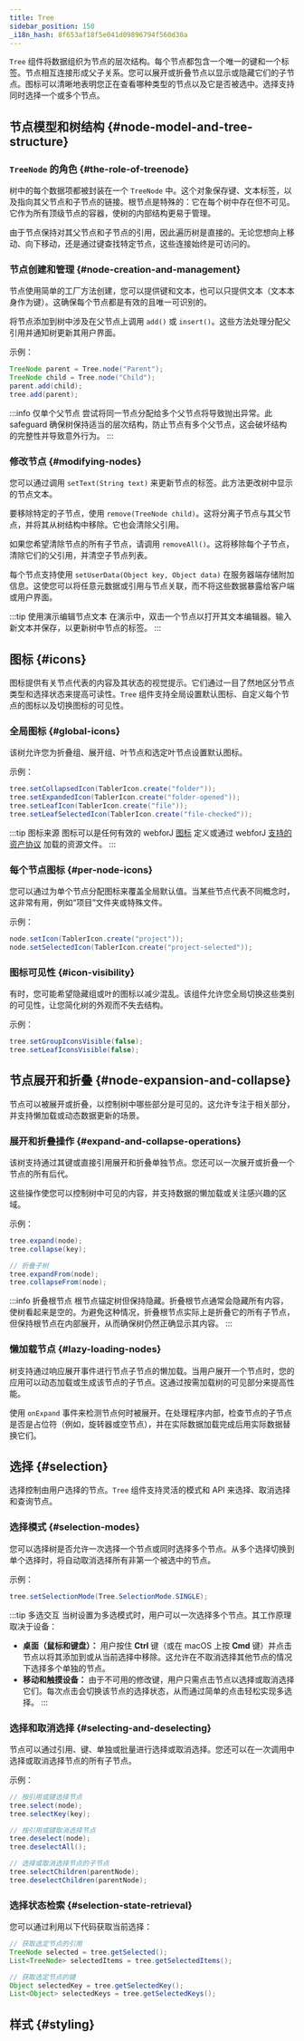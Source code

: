 ```yaml
---
title: Tree
sidebar_position: 150
_i18n_hash: 8f653af18f5e041d09896794f560d30a
---
```

<DocChip chip="shadow" />
<DocChip chip="name" label="dwc-tree" />
<DocChip chip='since' label='25.01' />
<JavadocLink type="foundation" location="com/webforj/component/tree/Tree" top='true'/>

`Tree` 组件将数据组织为节点的层次结构。每个节点都包含一个唯一的键和一个标签。节点相互连接形成父子关系。您可以展开或折叠节点以显示或隐藏它们的子节点。图标可以清晰地表明您正在查看哪种类型的节点以及它是否被选中。选择支持同时选择一个或多个节点。

## 节点模型和树结构 {#node-model-and-tree-structure}

### `TreeNode` 的角色 {#the-role-of-treenode}

树中的每个数据项都被封装在一个 `TreeNode` 中。这个对象保存键、文本标签，以及指向其父节点和子节点的链接。根节点是特殊的：它在每个树中存在但不可见。它作为所有顶级节点的容器，使树的内部结构更易于管理。

由于节点保持对其父节点和子节点的引用，因此遍历树是直接的。无论您想向上移动、向下移动，还是通过键查找特定节点，这些连接始终是可访问的。

### 节点创建和管理 {#node-creation-and-management}

节点使用简单的工厂方法创建，您可以提供键和文本，也可以只提供文本（文本本身作为键）。这确保每个节点都是有效的且唯一可识别的。

将节点添加到树中涉及在父节点上调用 `add()` 或 `insert()`。这些方法处理分配父引用并通知树更新其用户界面。

示例：

```java
TreeNode parent = Tree.node("Parent");
TreeNode child = Tree.node("Child");
parent.add(child);
tree.add(parent);
```

:::info 仅单个父节点
尝试将同一节点分配给多个父节点将导致抛出异常。此 safeguard 确保树保持适当的层次结构，防止节点有多个父节点，这会破坏结构的完整性并导致意外行为。
:::

<ComponentDemo 
path='/webforj/tree?'
javaE='https://raw.githubusercontent.com/webforj/webforj-documentation/refs/heads/main/src/main/java/com/webforj/samples/views/tree/TreeView.java'
height='300px'
/>

### 修改节点 {#modifying-nodes}

您可以通过调用 `setText(String text)` 来更新节点的标签。此方法更改树中显示的节点文本。

要移除特定的子节点，使用 `remove(TreeNode child)`。这将分离子节点与其父节点，并将其从树结构中移除。它也会清除父引用。

如果您希望清除节点的所有子节点，请调用 `removeAll()`。这将移除每个子节点，清除它们的父引用，并清空子节点列表。

每个节点支持使用 `setUserData(Object key, Object data)` 在服务器端存储附加信息。这使您可以将任意元数据或引用与节点关联，而不将这些数据暴露给客户端或用户界面。

:::tip 使用演示编辑节点文本
在演示中，双击一个节点以打开其文本编辑器。输入新文本并保存，以更新树中节点的标签。
:::

<ComponentDemo 
path='/webforj/treemodify?'
javaE='https://raw.githubusercontent.com/webforj/webforj-documentation/refs/heads/main/src/main/java/com/webforj/samples/views/tree/TreeModifyView.java'
height='320px'
/>

## 图标 {#icons}

图标提供有关节点代表的内容及其状态的视觉提示。它们通过一目了然地区分节点类型和选择状态来提高可读性。`Tree` 组件支持全局设置默认图标、自定义每个节点的图标以及切换图标的可见性。

### 全局图标 {#global-icons}

该树允许您为折叠组、展开组、叶节点和选定叶节点设置默认图标。

示例：

```java
tree.setCollapsedIcon(TablerIcon.create("folder"));
tree.setExpandedIcon(TablerIcon.create("folder-opened"));
tree.setLeafIcon(TablerIcon.create("file"));
tree.setLeafSelectedIcon(TablerIcon.create("file-checked"));
```

:::tip 图标来源
图标可以是任何有效的 webforJ [图标](./icon) 定义或通过 webforJ [支持的资产协议](../managing-resources/assets-protocols) 加载的资源文件。
:::

### 每个节点图标 {#per-node-icons}

您可以通过为单个节点分配图标来覆盖全局默认值。当某些节点代表不同概念时，这非常有用，例如“项目”文件夹或特殊文件。

示例：

```java
node.setIcon(TablerIcon.create("project"));
node.setSelectedIcon(TablerIcon.create("project-selected"));
```

### 图标可见性 {#icon-visibility}

有时，您可能希望隐藏组或叶的图标以减少混乱。该组件允许您全局切换这些类别的可见性，让您简化树的外观而不失去结构。

示例：

```java
tree.setGroupIconsVisible(false);
tree.setLeafIconsVisible(false);
```

<ComponentDemo 
path='/webforj/treeicons?'
javaE='https://raw.githubusercontent.com/webforj/webforj-documentation/refs/heads/main/src/main/java/com/webforj/samples/views/tree/TreeIconsView.java'
height='320px'
/>

## 节点展开和折叠 {#node-expansion-and-collapse}

节点可以被展开或折叠，以控制树中哪些部分是可见的。这允许专注于相关部分，并支持懒加载或动态数据更新的场景。

### 展开和折叠操作 {#expand-and-collapse-operations}

该树支持通过其键或直接引用展开和折叠单独节点。您还可以一次展开或折叠一个节点的所有后代。

这些操作使您可以控制树中可见的内容，并支持数据的懒加载或关注感兴趣的区域。

示例：

```java
tree.expand(node);
tree.collapse(key);

// 折叠子树
tree.expandFrom(node);
tree.collapseFrom(node);
```

:::info 折叠根节点
根节点锚定树但保持隐藏。折叠根节点通常会隐藏所有内容，使树看起来是空的。为避免这种情况，折叠根节点实际上是折叠它的所有子节点，但保持根节点在内部展开，从而确保树仍然正确显示其内容。
:::

### 懒加载节点 {#lazy-loading-nodes}

树支持通过响应展开事件进行节点子节点的懒加载。当用户展开一个节点时，您的应用可以动态加载或生成该节点的子节点。这通过按需加载树的可见部分来提高性能。

使用 `onExpand` 事件来检测节点何时被展开。在处理程序内部，检查节点的子节点是否是占位符（例如，旋转器或空节点），并在实际数据加载完成后用实际数据替换它们。

<ComponentDemo 
path='/webforj/treelazyload?'
javaE='https://raw.githubusercontent.com/webforj/webforj-documentation/refs/heads/main/src/main/java/com/webforj/samples/views/tree/TreeLazyLoadView.java'
height='250px'
/>

## 选择 {#selection}

选择控制由用户选择的节点。`Tree` 组件支持灵活的模式和 API 来选择、取消选择和查询节点。

### 选择模式 {#selection-modes}

您可以选择树是否允许一次选择一个节点或同时选择多个节点。从多个选择切换到单个选择时，将自动取消选择所有非第一个被选中的节点。

示例：

```java
tree.setSelectionMode(Tree.SelectionMode.SINGLE);
```

:::tip 多选交互
当树设置为多选模式时，用户可以一次选择多个节点。其工作原理取决于设备：

* **桌面（鼠标和键盘）：** 用户按住 **Ctrl** 键（或在 macOS 上按 **Cmd** 键）并点击节点以将其添加到或从当前选择中移除。这允许在不取消选择其他节点的情况下选择多个单独的节点。
* **移动和触摸设备：** 由于不可用的修改键，用户只需点击节点以选择或取消选择它们。每次点击会切换该节点的选择状态，从而通过简单的点击轻松实现多选择。
:::

### 选择和取消选择 {#selecting-and-deselecting}

节点可以通过引用、键、单独或批量进行选择或取消选择。您还可以在一次调用中选择或取消选择节点的所有子节点。

示例：

```java
// 按引用或键选择节点
tree.select(node);
tree.selectKey(key);

// 按引用或键取消选择节点
tree.deselect(node);
tree.deselectAll();

// 选择或取消选择节点的子节点
tree.selectChildren(parentNode);
tree.deselectChildren(parentNode);
```

### 选择状态检索 {#selection-state-retrieval}

您可以通过利用以下代码获取当前选择：

```java
// 获取选定节点的引用
TreeNode selected = tree.getSelected();
List<TreeNode> selectedItems = tree.getSelectedItems();

// 获取选定节点的键
Object selectedKey = tree.getSelectedKey();
List<Object> selectedKeys = tree.getSelectedKeys();
```

<ComponentDemo 
path='/webforj/treeselection?'
javaE='https://raw.githubusercontent.com/webforj/webforj-documentation/refs/heads/main/src/main/java/com/webforj/samples/views/tree/TreeSelectionView.java'
height='400px'
/>

## 样式 {#styling}

<TableBuilder name="Tree" />
